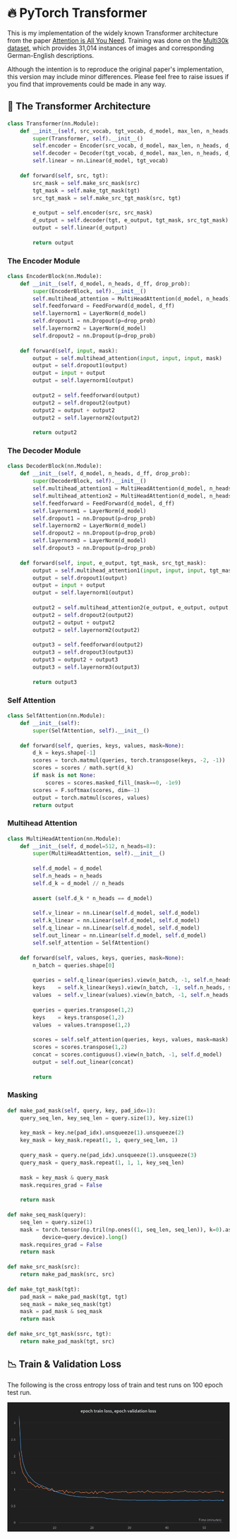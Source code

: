 # :fire: PyTorch Transformer

This is my implementation of the widely known Transformer architecture from the paper [Attention is All You Need](https://arxiv.org/abs/1706.03762). Training was done on the [Multi30k dataset](https://github.com/multi30k/dataset), which provides 31,014 instances of images and corresponding German-English descriptions. 

Although the intention is to reproduce the original paper's implementation, this version may include minor differences. Please feel free to raise issues if you find that improvements could be made in any way.

## :electric_plug: The Transformer Architecture

```python
class Transformer(nn.Module):
    def __init__(self, src_vocab, tgt_vocab, d_model, max_len, n_heads, d_ff, N, drop_prob):
        super(Transformer, self).__init__()
        self.encoder = Encoder(src_vocab, d_model, max_len, n_heads, d_ff, N, drop_prob)
        self.decoder = Decoder(tgt_vocab, d_model, max_len, n_heads, d_ff, N, drop_prob)
        self.linear = nn.Linear(d_model, tgt_vocab)

    def forward(self, src, tgt):
        src_mask = self.make_src_mask(src)
        tgt_mask = self.make_tgt_mask(tgt)
        src_tgt_mask = self.make_src_tgt_mask(src, tgt)

        e_output = self.encoder(src, src_mask)
        d_output = self.decoder(tgt, e_output, tgt_mask, src_tgt_mask)
        output = self.linear(d_output)

        return output
```

### The Encoder Module

```python
class EncoderBlock(nn.Module):
    def __init__(self, d_model, n_heads, d_ff, drop_prob):
        super(EncoderBlock, self).__init__()
        self.multihead_attention = MultiHeadAttention(d_model, n_heads)
        self.feedforward = FeedForward(d_model, d_ff)
        self.layernorm1 = LayerNorm(d_model)
        self.dropout1 = nn.Dropout(p=drop_prob)
        self.layernorm2 = LayerNorm(d_model)
        self.dropout2 = nn.Dropout(p=drop_prob)
    
    def forward(self, input, mask):
        output = self.multihead_attention(input, input, input, mask)
        output = self.dropout1(output)
        output = input + output
        output = self.layernorm1(output)

        output2 = self.feedforward(output)
        output2 = self.dropout2(output)
        output2 = output + output2
        output2 = self.layernorm2(output2)

        return output2
```

### The Decoder Module

```python
class DecoderBlock(nn.Module):
    def __init__(self, d_model, n_heads, d_ff, drop_prob):
        super(DecoderBlock, self).__init__()
        self.multihead_attention1 = MultiHeadAttention(d_model, n_heads)
        self.multihead_attention2 = MultiHeadAttention(d_model, n_heads)
        self.feedforward = FeedForward(d_model, d_ff)
        self.layernorm1 = LayerNorm(d_model)
        self.dropout1 = nn.Dropout(p=drop_prob)
        self.layernorm2 = LayerNorm(d_model)
        self.dropout2 = nn.Dropout(p=drop_prob)
        self.layernorm3 = LayerNorm(d_model)
        self.dropout3 = nn.Dropout(p=drop_prob)

    def forward(self, input, e_output, tgt_mask, src_tgt_mask):
        output = self.multihead_attention1(input, input, input, tgt_mask)
        output = self.dropout1(output)
        output = input + output
        output = self.layernorm1(output)

        output2 = self.multihead_attention2(e_output, e_output, output, src_tgt_mask)
        output2 = self.dropout2(output2)
        output2 = output + output2
        output2 = self.layernorm2(output2)

        output3 = self.feedforward(output2)
        output3 = self.dropout3(output3)
        output3 = output2 + output3
        output3 = self.layernorm3(output3)

        return output3
```

### Self Attention

```python
class SelfAttention(nn.Module):
    def __init__(self):
        super(SelfAttention, self).__init__()

    def forward(self, queries, keys, values, mask=None):
        d_k = keys.shape[-1]
        scores = torch.matmul(queries, torch.transpose(keys, -2, -1))
        scores = scores / math.sqrt(d_k)
        if mask is not None:
            scores = scores.masked_fill_(mask==0, -1e9)
        scores = F.softmax(scores, dim=-1)
        output = torch.matmul(scores, values)
        return output
```

### Multihead Attention

```python
class MultiHeadAttention(nn.Module):
    def __init__(self, d_model=512, n_heads=8):
        super(MultiHeadAttention, self).__init__()

        self.d_model = d_model
        self.n_heads = n_heads
        self.d_k = d_model // n_heads
        
        assert (self.d_k * n_heads == d_model)

        self.v_linear = nn.Linear(self.d_model, self.d_model)
        self.k_linear = nn.Linear(self.d_model, self.d_model)
        self.q_linear = nn.Linear(self.d_model, self.d_model)
        self.out_linear = nn.Linear(self.d_model, self.d_model)
        self.self_attention = SelfAttention()

    def forward(self, values, keys, queries, mask=None):
        n_batch = queries.shape[0]

        queries = self.q_linear(queries).view(n_batch, -1, self.n_heads, self.d_k)
        keys    = self.k_linear(keys).view(n_batch, -1, self.n_heads, self.d_k)
        values  = self.v_linear(values).view(n_batch, -1, self.n_heads, self.d_k)

        queries = queries.transpose(1,2)
        keys    = keys.transpose(1,2)
        values  = values.transpose(1,2)

        scores = self.self_attention(queries, keys, values, mask=mask)
        scores = scores.transpose(1,2)
        concat = scores.contiguous().view(n_batch, -1, self.d_model)
        output = self.out_linear(concat)

        return 
```

### Masking

```python
def make_pad_mask(self, query, key, pad_idx=1):
    query_seq_len, key_seq_len = query.size(1), key.size(1)

    key_mask = key.ne(pad_idx).unsqueeze(1).unsqueeze(2)
    key_mask = key_mask.repeat(1, 1, query_seq_len, 1)

    query_mask = query.ne(pad_idx).unsqueeze(1).unsqueeze(3)
    query_mask = query_mask.repeat(1, 1, 1, key_seq_len) 

    mask = key_mask & query_mask
    mask.requires_grad = False

    return mask

def make_seq_mask(query):
    seq_len = query.size(1)
    mask = torch.tensor(np.tril(np.ones((1, seq_len, seq_len)), k=0).astype('uint8'), \
           device=query.device).long()
    mask.requires_grad = False
    return mask

def make_src_mask(src):
    return make_pad_mask(src, src)

def make_tgt_mask(tgt):
    pad_mask = make_pad_mask(tgt, tgt)
    seq_mask = make_seq_mask(tgt)
    mask = pad_mask & seq_mask
    return mask

def make_src_tgt_mask(ssrc, tgt):
    return make_pad_mask(tgt, src)
```

## :chart_with_downwards_trend: Train & Validation Loss

The following is the cross entropy loss of train and test runs on 100 epoch test run.

<img src = "images/loss.png" width="600">